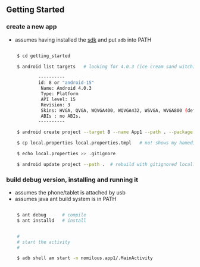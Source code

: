 Getting Started
---------------

### create a new app

* assumes having installed the [sdk](http://developer.android.com/sdk/index.html) and put `adb` into PATH

```bash

    $ cd getting_started

    $ android list targets   # looking for 4.0.3 (ice cream sand witch)

            ----------
            id: 8 or "android-15"
             Name: Android 4.0.3
             Type: Platform
             API level: 15
             Revision: 3
             Skins: HVGA, QVGA, WQVGA400, WQVGA432, WSVGA, WVGA800 (default), WVGA854, WXGA720, WXGA800
             ABIs : no ABIs.
            ----------

    $ android create project --target 8 --name App1 --path . --package nomilous.app1 --activity MainActivity

    $ cp local.properties local.properties.tmpl   # no! shows my homedir

    $ echo local.properties >> .gitignore

    $ android update project --path .  # rebuild with gitignored local.properties

```

### build debug version, installing and running it

* assumes the phone/tablet is attached by usb
* assumes java ant build system is in PATH

```bash 

    $ ant debug      # compile
    $ ant installd   # install


    #
    # start the activity 
    #

    $ adb shell am start -n nomilous.app1/.MainActivity

```

